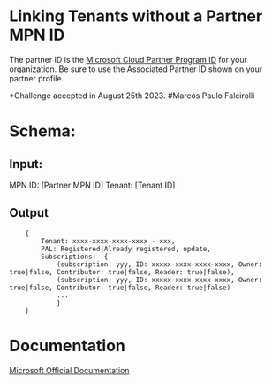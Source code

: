 # Linking Tenants without a Partner MPN ID

The partner ID is the [Microsoft Cloud Partner Program ID](https://partner.microsoft.com/) for your organization. Be sure to use the Associated Partner ID shown on your partner profile.

*Challenge accepted in August 25th 2023. #Marcos Paulo Falcirolli

# Schema:

## Input:

MPN ID: [Partner MPN ID]
Tenant: [Tenant ID]
 
## Output

```
	{
		Tenant: xxxx-xxxx-xxxx-xxxx - xxx,
		PAL: Registered|Already registered, update,
		Subscriptions:	{
			(subscription: yyy, ID: xxxxx-xxxx-xxxx-xxxx, Owner: true|false, Contributor: true|false, Reader: true|false),
			(subscription: yyy, ID: xxxxx-xxxx-xxxx-xxxx, Owner: true|false, Contributor: true|false, Reader: true|false)
			...
			}
	}
```

# Documentation

[Microsoft Official Documentation](https://learn.microsoft.com/en-us/azure/cost-management-billing/manage/link-partner-id)
